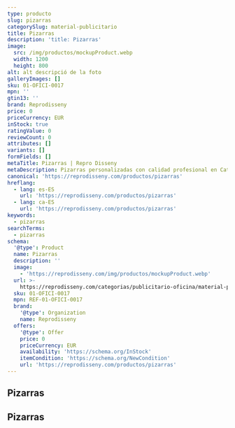 ```yaml
---
type: producto
slug: pizarras
categorySlug: material-publicitario
title: Pizarras
description: 'title: Pizarras'
image:
  src: /img/productos/mockupProduct.webp
  width: 1200
  height: 800
alt: alt descripció de la foto
galleryImages: []
sku: 01-OFICI-0017
mpn: ''
gtin13: ''
brand: Reprodisseny
price: 0
priceCurrency: EUR
inStock: true
ratingValue: 0
reviewCount: 0
attributes: []
variants: []
formFields: []
metaTitle: Pizarras | Repro Disseny
metaDescription: Pizarras personalizadas con calidad profesional en Cataluña.
canonical: 'https://reprodisseny.com/productos/pizarras'
hreflang:
  - lang: es-ES
    url: 'https://reprodisseny.com/productos/pizarras'
  - lang: ca-ES
    url: 'https://reprodisseny.com/productos/pizarras'
keywords:
  - pizarras
searchTerms:
  - pizarras
schema:
  '@type': Product
  name: Pizarras
  description: ''
  image:
    - 'https://reprodisseny.com/img/productos/mockupProduct.webp'
  url: >-
    https://reprodisseny.com/categorias/publicitario-oficina/material-publicitario/pizarras
  sku: 01-OFICI-0017
  mpn: REF-01-OFICI-0017
  brand:
    '@type': Organization
    name: Reprodisseny
  offers:
    '@type': Offer
    price: 0
    priceCurrency: EUR
    availability: 'https://schema.org/InStock'
    itemCondition: 'https://schema.org/NewCondition'
    url: 'https://reprodisseny.com/productos/pizarras'
---
```

## Pizarras

## Pizarras
